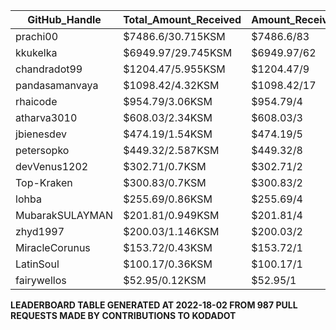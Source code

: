 | GitHub_Handle   | Total_Amount_Received | Amount_Received_to_Merged_PRs | Num_Of_Open_PRs | Merged_PRs | Closed_PRs | Lines_Added_to_Lines_Removed | Total_Commits_Merged | Last_Transaction_Link  |
|-----------------|-----------------------|-------------------------------|-----------------|------------|------------|------------------------------|----------------------|------------------------------------------------------------------------------------------------------------------------------------|
| prachi00  | $7486.6/30.715KSM | $7486.6/83         | 91              | 83         | 8          | 2589/3159                    | 474                  | [Link to last transaction](https://kusama.subscan.io/extrinsic/0xe5563f87a9338ac3d4b9cb89bd7d678a877049e8738a08250e0ce59fd7548b32) |
| kkukelka        | $6949.97/29.745KSM    | $6949.97/62                   | 64              | 62         | 2          | 3793/2262                    | 254                  | [Link to last transaction](https://kusama.subscan.io/extrinsic/0x8be040272b307e806d807ef64f3f1120c3df0326339bcbb97d30d274e3460939) |
| chandradot99    | $1204.47/5.955KSM     | $1204.47/9                    | 9               | 9          | 0          | 900/146                      | 43                   | [Link to last transaction](https://kusama.subscan.io/extrinsic/0xa60c8eda47807651d47079645ac2a23241e38ec6f5f434b229eebbcdd1fa4c10) |
| pandasamanvaya  | $1098.42/4.32KSM      | $1098.42/17                   | 18              | 17         | 1          | 1560/455                     | 68                   | [Link to last transaction](https://kusama.subscan.io/extrinsic/0xa2b431d8f528ad863174d5378f89fd90016c872a227f06b4d1714c652c3a18d9) |
| rhaicode        | $954.79/3.06KSM       | $954.79/4                     | 7               | 4          | 3          | 1001/667                     | 32                   | [Link to last transaction](https://kusama.subscan.io/extrinsic/0xdf0621c718394966b2bf3df5dcf74b988c62e9aa01e13a1ea3014e1ad9b92889) |
| atharva3010     | $608.03/2.34KSM       | $608.03/3                     | 4               | 3          | 1          | 50/87                        | 12                   | [Link to last transaction](https://kusama.subscan.io/extrinsic/0x3642ecc104efef83d1cf81d87110cd3c31fe35d0ba72ce9bed13dc2c01a70cfc) |
| jbienesdev      | $474.19/1.54KSM       | $474.19/5                     | 5               | 5          | 0          | 409/49                       | 9                    | [Link to last transaction](https://kusama.subscan.io/extrinsic/0x0563971bd8839e5e25dc53572e17b8367dda373f2441d3e04613c74099d3751e) |
| petersopko      | $449.32/2.587KSM      | $449.32/8                     | 9               | 8          | 1          | 193/85                       | 33                   | [Link to last transaction](https://kusama.subscan.io/extrinsic/0xd69260012a8a19892d56c0a8d86cff0cf1c603a89ac9237099182d55e354368f) |
| devVenus1202    | $302.71/0.7KSM        | $302.71/2                     | 3               | 2          | 1          | 305/28                       | 95                   | [Link to last transaction](https://kusama.subscan.io/extrinsic/0xd2cb95fd62f98cde83f1ce47dab3fa7636b111116a193f6185d26b7c376f7f4f) |
| Top-Kraken      | $300.83/0.7KSM        | $300.83/2                     | 4               | 2          | 2          | 579/4                        | 26                   | [Link to last transaction](https://kusama.subscan.io/extrinsic/0xe4e984cf692f06a76319756e0e6a9589c0bfaa8420868e42118991d60650e19b) |
| lohba           | $255.69/0.86KSM       | $255.69/4                     | 4               | 4          | 0          | 51/17                        | 21                   | [Link to last transaction](https://kusama.subscan.io/extrinsic/0x00915c8de0bdc4a8b91dab001bf9b3c538e397d80139e88fdebd1f177c6eaae0) |
| MubarakSULAYMAN | $201.81/0.949KSM      | $201.81/4                     | 5               | 4          | 1          | 61/11                        | 261                  | [Link to last transaction](https://kusama.subscan.io/extrinsic/0x0162abe9a26b4733f9d4dbc306d137f1ece23a8ab361a550c019159efae225cb) |
| zhyd1997        | $200.03/1.146KSM      | $200.03/2                     | 4               | 2          | 2          | 45/18                        | 14                   | [Link to last transaction](https://kusama.subscan.io/extrinsic/0xdf8eaeb1b335e02783eaeea11bbe91bb74a9b00001efcdfb22cd50ee0eda6ced) |
| MiracleCorunus  | $153.72/0.43KSM       | $153.72/1                     | 5               | 1          | 4          | 315/131                      | 192                  | [Link to last transaction](https://kusama.subscan.io/extrinsic/10176854-4)                                                         |
| LatinSoul       | $100.17/0.36KSM       | $100.17/1                     | 3               | 1          | 2          | 32/32                        | 7                    | [Link to last transaction](https://kusama.subscan.io/extrinsic/0x14101d25cb4ddc73159dfadabba18c6e3f98fa369dfce47cefde7699d964a538) |
| fairywellos     | $52.95/0.12KSM        | $52.95/1                      | 2               | 1          | 1          | 22/3                         | 9                    | [Link to last transaction](https://kusama.subscan.io/extrinsic/0x9b8c61de44f59da4d0ba0ffda3b732470435bc9042604fe3c2f04a3df2585542) |

**LEADERBOARD TABLE GENERATED AT 2022-18-02 FROM 987 PULL REQUESTS MADE BY CONTRIBUTIONS TO KODADOT**
